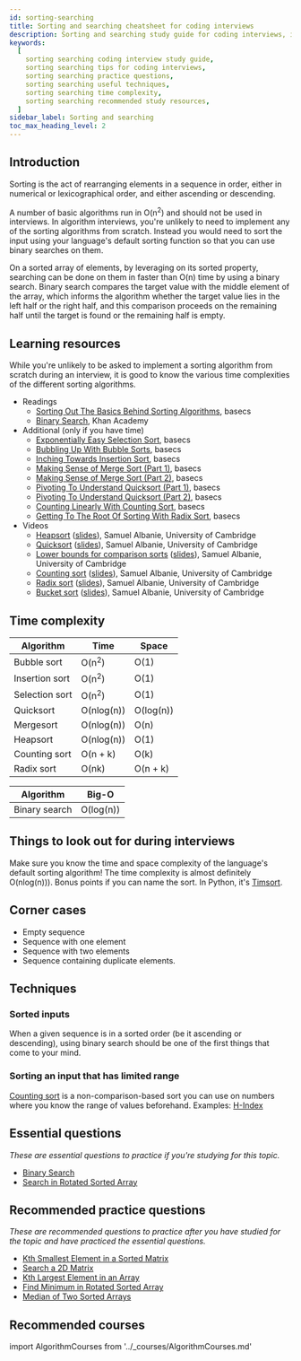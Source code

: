 ```yaml
---
id: sorting-searching
title: Sorting and searching cheatsheet for coding interviews
description: Sorting and searching study guide for coding interviews, including practice questions, techniques, time complexity, and recommended resources
keywords:
  [
    sorting searching coding interview study guide,
    sorting searching tips for coding interviews,
    sorting searching practice questions,
    sorting searching useful techniques,
    sorting searching time complexity,
    sorting searching recommended study resources,
  ]
sidebar_label: Sorting and searching
toc_max_heading_level: 2
---
```


<head>
  <meta property="og:image" content="https://www.techinterviewhandbook.org/social/algorithms/algorithms/algorithms-sorting-searching.png" />
</head>

## Introduction

Sorting is the act of rearranging elements in a sequence in order, either in numerical or lexicographical order, and either ascending or descending.

A number of basic algorithms run in O(n<sup>2</sup>) and should not be used in interviews. In algorithm interviews, you're unlikely to need to implement any of the sorting algorithms from scratch. Instead you would need to sort the input using your language's default sorting function so that you can use binary searches on them.

On a sorted array of elements, by leveraging on its sorted property, searching can be done on them in faster than O(n) time by using a binary search. Binary search compares the target value with the middle element of the array, which informs the algorithm whether the target value lies in the left half or the right half, and this comparison proceeds on the remaining half until the target is found or the remaining half is empty.

## Learning resources

While you're unlikely to be asked to implement a sorting algorithm from scratch during an interview, it is good to know the various time complexities of the different sorting algorithms.

- Readings
  - [Sorting Out The Basics Behind Sorting Algorithms](https://medium.com/basecs/sorting-out-the-basics-behind-sorting-algorithms-b0a032873add), basecs
  - [Binary Search](https://www.khanacademy.org/computing/computer-science/algorithms/binary-search/), Khan Academy
- Additional (only if you have time)
  - [Exponentially Easy Selection Sort](https://medium.com/basecs/exponentially-easy-selection-sort-d7a34292b049), basecs
  - [Bubbling Up With Bubble Sorts](https://medium.com/basecs/bubbling-up-with-bubble-sorts-3df5ac88e592), basecs
  - [Inching Towards Insertion Sort](https://medium.com/basecs/inching-towards-insertion-sort-9799274430da), basecs
  - [Making Sense of Merge Sort (Part 1)](https://medium.com/basecs/making-sense-of-merge-sort-part-1-49649a143478), basecs
  - [Making Sense of Merge Sort (Part 2)](https://medium.com/basecs/making-sense-of-merge-sort-part-2-be8706453209), basecs
  - [Pivoting To Understand Quicksort (Part 1)](https://medium.com/basecs/pivoting-to-understand-quicksort-part-1-75178dfb9313), basecs
  - [Pivoting To Understand Quicksort (Part 2)](https://medium.com/basecs/pivoting-to-understand-quicksort-part-2-30161aefe1d3), basecs
  - [Counting Linearly With Counting Sort](https://medium.com/basecs/counting-linearly-with-counting-sort-cd8516ae09b3), basecs
  - [Getting To The Root Of Sorting With Radix Sort](https://medium.com/basecs/getting-to-the-root-of-sorting-with-radix-sort-f8e9240d4224), basecs
- Videos
    - [Heapsort](https://youtu.be/ryRfapIQHW0) ([slides](https://samuelalbanie.com/files/digest-slides/2022-12-brief-guide-to-heapsort-and-binary-heaps.pdf)), Samuel Albanie, University of Cambridge
    - [Quicksort](https://youtu.be/kbiKn1K08RM) ([slides](https://samuelalbanie.com/files/digest-slides/2023-01-brief-guide-to-quicksort.pdf)), Samuel Albanie, University of Cambridge
    - [Lower bounds for comparison sorts](https://www.youtube.com/watch?v=JWSiXs9aB5U) ([slides](https://samuelalbanie.com/files/digest-slides/2023-01-2023-01-brief-guide-to-comparison-sorting-lower-bounds.pdf)), Samuel Albanie, University of Cambridge
    - [Counting sort](https://www.youtube.com/watch?v=0aMcZpAySjw) ([slides](https://samuelalbanie.com/files/digest-slides/2023-01-brief-guide-to-counting-sort.pdf)), Samuel Albanie, University of Cambridge
    - [Radix sort](https://www.youtube.com/watch?v=HzPbzQi9404) ([slides](https://samuelalbanie.com/files/digest-slides/2023-01-brief-guide-to-radix-sort.pdf)), Samuel Albanie, University of Cambridge
    - [Bucket sort](https://www.youtube.com/watch?v=mz2fBJyoEVc) ([slides](https://samuelalbanie.com/files/digest-slides/2023-01-brief-guide-to-bucket-sort.pdf)), Samuel Albanie, University of Cambridge 

## Time complexity

| Algorithm      | Time             | Space     |
| -------------- | ---------------- | --------- |
| Bubble sort    | O(n<sup>2</sup>) | O(1)      |
| Insertion sort | O(n<sup>2</sup>) | O(1)      |
| Selection sort | O(n<sup>2</sup>) | O(1)      |
| Quicksort      | O(nlog(n))       | O(log(n)) |
| Mergesort      | O(nlog(n))       | O(n)      |
| Heapsort       | O(nlog(n))       | O(1)      |
| Counting sort  | O(n + k)         | O(k)      |
| Radix sort     | O(nk)            | O(n + k)  |

| Algorithm     | Big-O     |
| ------------- | --------- |
| Binary search | O(log(n)) |

## Things to look out for during interviews

Make sure you know the time and space complexity of the language's default sorting algorithm! The time complexity is almost definitely O(nlog(n))). Bonus points if you can name the sort. In Python, it's [Timsort](https://en.wikipedia.org/wiki/Timsort).

## Corner cases

- Empty sequence
- Sequence with one element
- Sequence with two elements
- Sequence containing duplicate elements.

## Techniques

### Sorted inputs

When a given sequence is in a sorted order (be it ascending or descending), using binary search should be one of the first things that come to your mind.

### Sorting an input that has limited range

[Counting sort](https://en.wikipedia.org/wiki/Counting_sort) is a non-comparison-based sort you can use on numbers where you know the range of values beforehand. Examples: [H-Index](https://leetcode.com/problems/h-index/)

## Essential questions

_These are essential questions to practice if you're studying for this topic._

- [Binary Search](https://leetcode.com/problems/binary-search/)
- [Search in Rotated Sorted Array](https://leetcode.com/problems/search-in-rotated-sorted-array/)

## Recommended practice questions

_These are recommended questions to practice after you have studied for the topic and have practiced the essential questions._

- [Kth Smallest Element in a Sorted Matrix](https://leetcode.com/problems/kth-smallest-element-in-a-sorted-matrix/)
- [Search a 2D Matrix](https://leetcode.com/problems/search-a-2d-matrix/)
- [Kth Largest Element in an Array](https://leetcode.com/problems/kth-largest-element-in-an-array/)
- [Find Minimum in Rotated Sorted Array](https://leetcode.com/problems/find-minimum-in-rotated-sorted-array/)
- [Median of Two Sorted Arrays](https://leetcode.com/problems/median-of-two-sorted-arrays/)

## Recommended courses

import AlgorithmCourses from '../\_courses/AlgorithmCourses.md'

<AlgorithmCourses />
